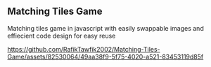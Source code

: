 ## Matching Tiles Game

Matching tiles game in javascript with easily swappable images and effiecient code design for easy reuse





https://github.com/RafikTawfik2002/Matching-Tiles-Game/assets/82530064/49aa38f9-5f75-4020-a521-83453119d85f


